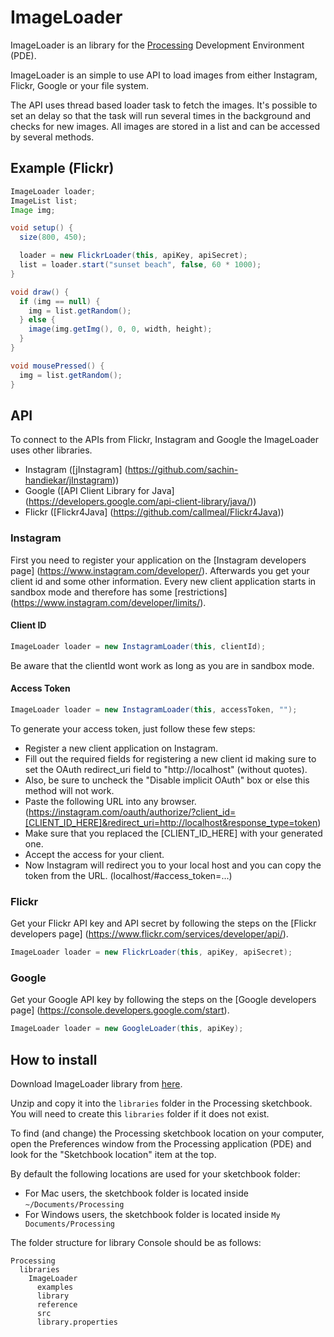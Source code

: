 # ImageLoader

ImageLoader is an library for the [Processing](http://processing.org/) Development Environment (PDE).

ImageLoader is an simple to use API to load images from either Instagram, Flickr, Google or your file system.

The API uses thread based loader task to fetch the images. It's possible to set an delay so that the task will run several times in the background and checks for new images. All images are stored in a list and can be accessed by several methods.

## Example (Flickr)

```java
ImageLoader loader;
ImageList list;
Image img;

void setup() {
  size(800, 450);

  loader = new FlickrLoader(this, apiKey, apiSecret);
  list = loader.start("sunset beach", false, 60 * 1000);
}

void draw() {
  if (img == null) {
    img = list.getRandom();
  } else {
    image(img.getImg(), 0, 0, width, height);
  }
}

void mousePressed() {
  img = list.getRandom();
}
```

## API

To connect to the APIs from Flickr, Instagram and Google the ImageLoader uses other libraries.

* Instagram ([jInstagram] (https://github.com/sachin-handiekar/jInstagram))
* Google ([API Client Library for Java] (https://developers.google.com/api-client-library/java/))
* Flickr ([Flickr4Java] (https://github.com/callmeal/Flickr4Java))

### Instagram

First you need to register your application on the [Instagram developers page] (https://www.instagram.com/developer/).
Afterwards you get your client id and some other information. Every new client application starts in sandbox mode and therefore has some [restrictions] (https://www.instagram.com/developer/limits/). 

#### Client ID

```java
ImageLoader loader = new InstagramLoader(this, clientId);
```

Be aware that the clientId wont work as long as you are in sandbox mode.

#### Access Token

```java
ImageLoader loader = new InstagramLoader(this, accessToken, "");
```

To generate your access token, just follow these few steps:

* Register a new client application on Instagram.
* Fill out the required fields for registering a new client id making sure to set the OAuth redirect_uri field to "http://localhost" (without quotes).
* Also, be sure to uncheck the "Disable implicit OAuth" box or else this method will not work.
* Paste the following URL into any browser. (https://instagram.com/oauth/authorize/?client_id=[CLIENT_ID_HERE]&redirect_uri=http://localhost&response_type=token)
* Make sure that you replaced the [CLIENT_ID_HERE] with your generated one.
* Accept the access for your client.
* Now Instagram will redirect you to your local host and you can copy the token from the URL. (localhost/#access_token=...)

### Flickr

Get your Flickr API key and API secret by following the steps on the [Flickr developers page] (https://www.flickr.com/services/developer/api/).

```java
ImageLoader loader = new FlickrLoader(this, apiKey, apiSecret);
```

### Google

Get your Google API key by following the steps on the [Google developers page] (https://console.developers.google.com/start).

```java
ImageLoader loader = new GoogleLoader(this, apiKey);
```

## How to install

Download ImageLoader library from [here](https://github.com/keshrath/ImageLoader/blob/master/distribution/ImageLoader/download/ImageLoader.zip?raw=true).

Unzip and copy it into the `libraries` folder in the Processing sketchbook. You will need to create this `libraries` folder if it does not exist.

To find (and change) the Processing sketchbook location on your computer, open the Preferences window from the Processing application (PDE) and look for the "Sketchbook location" item at the top.

By default the following locations are used for your sketchbook folder: 
  * For Mac users, the sketchbook folder is located inside `~/Documents/Processing` 
  * For Windows users, the sketchbook folder is located inside `My Documents/Processing`

The folder structure for library Console should be as follows:

```
Processing
  libraries
    ImageLoader
      examples
      library
      reference
      src
      library.properties
```